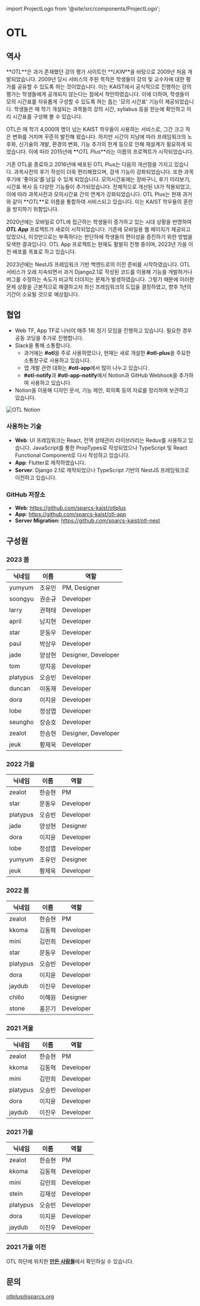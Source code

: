 import ProjectLogo from '@site/src/components/ProjectLogo';

# OTL

<ProjectLogo
    name="OTL"
    url="https://otl.kaist.ac.kr"
    catchphrase="Online Timeplanner with Lectures"
/>

## 역사

**_OTL_**은 과거 존재했던 강의 평가 사이트인 **_LKIN_**을 바탕으로 2009년 처음 개발되었습니다. 2009년 당시 서비스의 주된 목적은 학생들이 강의 및 교수자에 대한 평가를 공유할 수 있도록 하는 것이었습니다. 이는 KAIST에서 공식적으로 진행하는 강의 평가는 학생들에게 공개되지 않는다는 점에서 착안하였습니다. 이에 더하여, 학생들이 모의 시간표를 자유롭게 구성할 수 있도록 하는 돕는 '모의 시간표' 기능이 제공되었습니다. 학생들은 매 학기 개설되는 과목들의 강의 시간, syllabus 등을 한눈에 확인하고 미리 시간표를 구성해 볼 수 있습니다.

OTL은 매 학기 4,000여 명이 넘는 KAIST 학우들이 사용하는 서비스로, 그간 크고 작은 변화를 거치며 꾸준히 발전해 왔습니다. 하지만 시간이 지남에 따라 프레임워크의 노후화, 신기술의 개발, 환경의 변화, 기능 추가의 한계 등으로 인해 재설계가 필요하게 되었습니다. 이에 따라 2015년에 **_OTL Plus_**라는 이름의 프로젝트가 시작되었습니다.

기존 OTL을 종료하고 2016년에 배포된 OTL Plus는 다음의 개선점을 가지고 있습니다. 과목사전의 후기 작성이 더욱 편리해졌으며, 검색 기능이 강화되었습니다. 또한 과목 후기에 '좋아요'를 남길 수 있게 되었습니다. 모의시간표에는 장바구니, 후기 미리보기, 시간표 복사 등 다양한 기능들이 추가되었습니다. 전체적으로 개선된 UI가 적용되었고, 이에 따라 과목사전과 모의시간표 간의 연계가 강화되었습니다. OTL Plus는 현재 과거와 같이 **_OTL_**로 이름을 통합하여 서비스되고 있습니다. 이는 KAIST 학우들의 혼란을 방지하기 위함입니다.

2020년에는 모바일로 OTL에 접근하는 학생들이 증가하고 있는 시대 상황을 반영하여 **_OTL App_** 프로젝트가 새로이 시작되었습니다. 기존에 모바일용 웹 페이지가 제공되고 있었으나, 이것만으로는 부족하다는 판단하에 학생들의 편이성을 증진하기 위한 방법을 모색한 결과입니다. OTL App 프로젝트는 현재도 활발히 진행 중이며, 2023년 가을 이전 배포를 목표로 하고 있습니다.

2023년에는 NestJS 프레임워크 기반 백엔드로의 이전 준비를 시작하였습니다. OTL 서비스가 오래 지속되면서 과거 Django2.1로 작성된 코드를 이용해 기능을 개발하거나 버그를 수정하는 속도가 비교적 더뎌지는 문제가 발생하였습니다. 그렇기 때문에 이러한 문제 상황을 근본적으로 해결하고자 최신 프레임워크의 도입을 결정하였고, 향후 1년의 기간이 소요될 것으로 예상됩니다.

## 협업

- Web TF, App TF로 나뉘어 매주 1회 정기 모임을 진행하고 있습니다. 필요한 경우 공동 코딩을 추가로 진행합니다.
- Slack을 통해 소통합니다.
  - 과거에는 **#otl**을 주로 사용하였으나, 현재는 새로 개설한 **#otl-plus**을 주요한 소통창구로 사용하고 있습니다.
  - 앱 개발 관련 대화는 **#otl-app**에서 많이 나누고 있습니다.
  - **#otl-notify**과 **#otl-app-notify**에서 Notion과 GitHub Webhook을 추가하여 사용하고 있습니다.
- Notion을 이용해 디자인 문서, 기능 제안, 회의록 등의 자료를 정리하여 보관하고 있습니다.

![OTL Notion](/projects/otl-notion.png)

### 사용하는 기술

- **Web**: UI 프레임워크는 React, 전역 상태관리 라이브러리는 Redux를 사용하고 있습니다. JavaScript를 통한 PropTypes로 작성되었으나 TypeScript 및 React Functional Component로 다시 작성하고 있습니다.
- **App**: Flutter로 제작하였습니다.
- **Server**: Django 2.1로 제작되었으나 TypeScript 기반의 NestJS 프레임워크로 이전하고 있습니다.

### GitHub 저장소

- **Web**: https://github.com/sparcs-kaist/otlplus
- **App**: https://github.com/sparcs-kaist/otl-app
- **Server Migration:** https://github.com/sparcs-kaist/otl-nest

## 구성원

### 2023 봄

| 닉네임   | 이름   | 역할                |
| -------- | ------ | ------------------- |
| yumyum   | 조유민 | PM, Designer        |
| soongyu  | 권순규 | Developer           |
| larry    | 권혁태 | Developer           |
| april    | 남지현 | Developer           |
| star     | 문동우 | Developer           |
| paul     | 박상우 | Developer           |
| jade     | 양성현 | Designer, Developer |
| tom      | 양지웅 | Developer           |
| platypus | 오승빈 | Developer           |
| duncan   | 이동재 | Developer           |
| dora     | 이지윤 | Developer           |
| lobe     | 정성엽 | Developer           |
| seungho  | 장승호 | Developer           |
| zealot   | 한승현 | Designer, Developer |
| jeuk     | 황제욱 | Developer           |

### 2022 가을

| 닉네임   | 이름   | 역할      |
| -------- | ------ | --------- |
| zealot   | 한승현 | PM        |
| star     | 문동우 | Developer |
| platypus | 오승빈 | Developer |
| jade     | 양성현 | Designer  |
| dora     | 이지윤 | Developer |
| lobe     | 정성엽 | Developer |
| yumyum   | 조유민 | Designer  |
| jeuk     | 황제욱 | Developer |

### 2022 봄

| 닉네임   | 이름   | 역할      |
| -------- | ------ | --------- |
| zealot   | 한승현 | PM        |
| kkoma    | 김동혁 | Developer |
| mini     | 김민희 | Developer |
| star     | 문동우 | Developer |
| platypus | 오승빈 | Developer |
| dora     | 이지윤 | Developer |
| jaydub   | 이진우 | Developer |
| chillo   | 이혜원 | Designer  |
| stone    | 홍은기 | Developer |

### 2021 겨울

| 닉네임   | 이름   | 역할      |
| -------- | ------ | --------- |
| zealot   | 한승현 | PM        |
| kkoma    | 김동혁 | Developer |
| mini     | 김민희 | Developer |
| platypus | 오승빈 | Developer |
| dora     | 이지윤 | Developer |
| jaydub   | 이진우 | Developer |

### 2021 가을

| 닉네임   | 이름   | 역할      |
| -------- | ------ | --------- |
| zealot   | 한승현 | PM        |
| kkoma    | 김동혁 | Developer |
| mini     | 김민희 | Developer |
| stein    | 김재성 | Developer |
| platypus | 오승빈 | Developer |
| dora     | 이지윤 | Developer |
| jaydub   | 이진우 | Developer |

### 2021 가을 이전

OTL 하단에 위치한 [**만든 사람들**](https://otl.kaist.ac.kr/credits)에서 확인하실 수 있습니다.

## 문의

[otlplus@sparcs.org](mailto:otlplus@sparcs.org)

